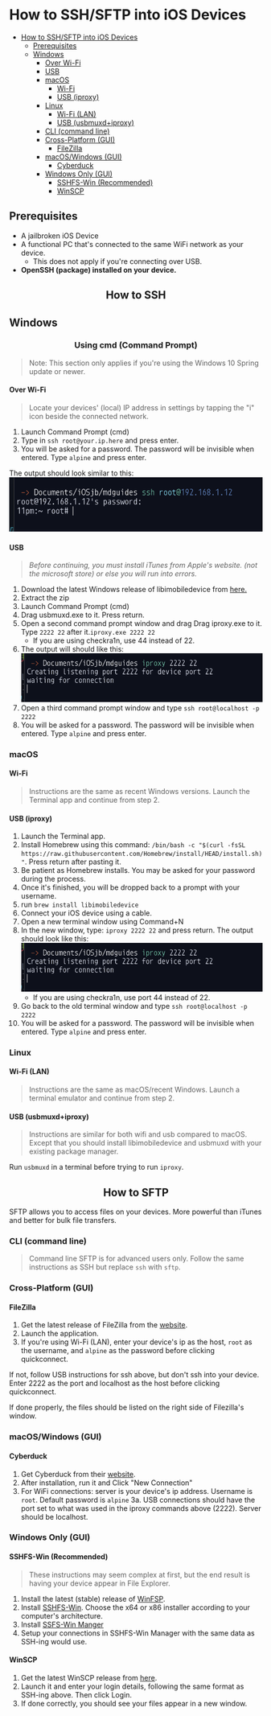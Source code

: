 # How to SSH/SFTP into iOS Devices


- [How to SSH/SFTP into iOS Devices](#how-to-sshsftp-into-ios-devices)
  - [Prerequisites](#prerequisites)
  - [Windows](#windows)
      - [Over Wi-Fi](#over-wi-fi)
      - [USB](#usb)
    - [macOS](#macos)
      - [Wi-Fi](#wi-fi)
      - [USB (iproxy)](#usb-iproxy)
    - [Linux](#linux)
      - [Wi-Fi (LAN)](#wi-fi-lan)
      - [USB (usbmuxd+iproxy)](#usb-usbmuxdiproxy)
    - [CLI (command line)](#cli-command-line)
    - [Cross-Platform (GUI)](#cross-platform-gui)
      - [FileZilla](#filezilla)
    - [macOS/Windows (GUI)](#macoswindows-gui)
      - [Cyberduck](#cyberduck)
    - [Windows Only (GUI)](#windows-only-gui)
      - [SSHFS-Win (Recommended)](#sshfs-win-recommended)
      - [WinSCP](#winscp)

## Prerequisites

- A jailbroken iOS Device
- A functional PC that's connected to the same WiFi network as your device.
  - This does not apply if you're connecting over USB.
- **OpenSSH (package) installed on your device.** 

<h2 align=center> How to SSH </h2>

## Windows

<h3 align=center> Using cmd (Command Prompt) </h3>

> Note: This section only applies if you're using the Windows 10 Spring update or newer.

#### Over Wi-Fi

> Locate your devices' (local) IP address in settings by tapping the "i" icon beside the connected network.

1. Launch Command Prompt (cmd)
2. Type in `ssh root@your.ip.here` and press enter.
3. You will be asked for a password. The password will be invisible when entered. Type `alpine` and press enter.

The output should look similar to this:
![ssh-cli](assets/sshclioutput.png)

#### USB

> *Before continuing, you must install iTunes from Apple's website. (not the microsoft store) or else you will run into errors.*

1. Download the latest Windows release of libimobiledevice from [here.](https://github.com/libimobiledevice-win32/imobiledevice-net/releases/)
2. Extract the zip
3. Launch Command Prompt (cmd)
4. Drag usbmuxd.exe to it. Press return.
5. Open a second command prompt window and drag Drag iproxy.exe to it. Type `2222 22` after it.`iproxy.exe 2222 22`
    - If you are using checkra1n, use 44 instead of 22.
6. The output will should like this: ![iproxy in terminal](assets/iproxied.png)
7. Open a third command prompt window and type `ssh root@localhost -p 2222`
8. You will be asked for a password. The password will be invisible when entered. Type `alpine` and press enter.

### macOS

#### Wi-Fi

> Instructions are the same as recent Windows versions. Launch the Terminal app and continue from step 2.

#### USB (iproxy)

1. Launch the Terminal app.
2. Install Homebrew using this command: `/bin/bash -c "$(curl -fsSL https://raw.githubusercontent.com/Homebrew/install/HEAD/install.sh)"`. Press return after pasting it.
3. Be patient as Homebrew installs. You may be asked for your password during the process.
4. Once it's finished, you will be dropped back to a prompt with your username.
5. run `brew install libimobiledevice`
6. Connect your iOS device using a cable.
7. Open a new terminal window using Command+N
8. In the new window, type: `iproxy 2222 22` and press return. The output should look like this: ![iproxy in terminal](assets/iproxied.png)
   - If you are using checkra1n, use port 44 instead of 22.  
9. Go back to the old terminal window and type `ssh root@localhost -p 2222`
10. You will be asked for a password. The password will be invisible when entered. Type `alpine` and press enter.

### Linux

#### Wi-Fi (LAN)

> Instructions are the same as macOS/recent Windows. Launch a terminal emulator and continue from step 2.

#### USB (usbmuxd+iproxy)

 > Instructions are similar for both wifi and usb compared to macOS. Except that you should install libimobiledevice and usbmuxd with your existing package manager.

   Run `usbmuxd` in a terminal before trying to run `iproxy`.

<h2 align=center> How to SFTP </h2>

SFTP allows you to access files on your devices. More powerful than iTunes and better for bulk file transfers.

### CLI (command line)

> Command line SFTP is for advanced users only. Follow the same instructions as SSH but replace `ssh` with `sftp`.

### Cross-Platform (GUI)

#### FileZilla

1. Get the latest release of FileZilla from the [website](https://filezilla-project.org/).
2. Launch the application.
3. If you're using Wi-Fi (LAN), enter your device's ip as the host, `root` as the username, and `alpine` as the password before clicking quickconnect.

If not, follow USB instructions for ssh above, but don't ssh into your device. Enter 2222 as the port and localhost as the host before clicking quickconnect.

If done properly, the files should be listed on the right side of Filezilla's window.

### macOS/Windows (GUI)

#### Cyberduck

1. Get Cyberduck from their [website](https://cyberduck.io/download/).
2. After installation, run it and Click "New Connection"
3. For WiFi connections: server is your device's ip address. Username is `root`. Default password is `alpine`
  3a. USB connections should have the port set to what was used in the iproxy commands above (2222). Server should be localhost.

### Windows Only (GUI)

#### SSHFS-Win (Recommended)

> These instructions may seem complex at first, but the end result is having your device appear in File Explorer.

1. Install the latest (stable) release of [WinFSP](https://github.com/billziss-gh/winfsp).
2. Install [SSHFS-Win](https://github.com/billziss-gh/sshfs-win/releases). Choose the x64 or x86 installer according to your computer's architecture.
3. Install [SSFS-Win Manger](https://github.com/evsar3/sshfs-win-manager/releases/latest)
4. Setup your connections in SSHFS-Win Manager with the same data as SSH-ing would use.

#### WinSCP

1. Get the latest WinSCP release from [here](https://winscp.net/eng/download.php).
2. Launch it and enter your login details, following the same format as SSH-ing above. Then click Login.
3. If done correctly, you should see your files appear in a new window.
